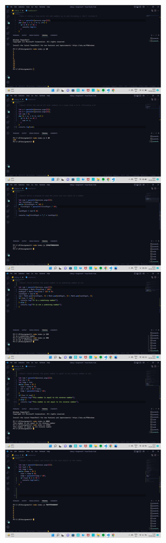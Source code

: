 <img src="firstQues.png" alt="First Ques Image" />
<img src="secondQues.png" alt="Second Ques Image" />
<img src="thirdQues.png" alt="Third Ques Image" />
<img src="fourthQues.png" alt="Fourth Ques Image" />
<img src="seventhQues.png" alt="Seventh Ques Image" />
<img src="sixthQues.png" alt="Sixth Ques Image" />
